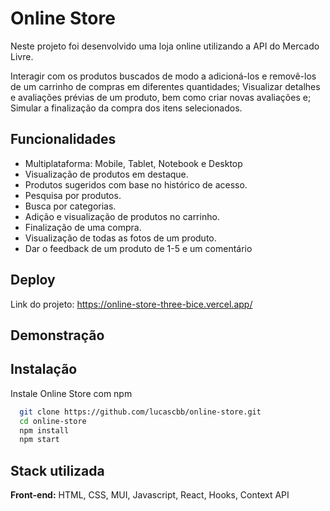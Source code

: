 # Online Store

Neste projeto foi desenvolvido uma loja online utilizando a API do Mercado Livre.

Interagir com os produtos buscados de modo a adicioná-los e removê-los de um carrinho de compras em diferentes quantidades;
Visualizar detalhes e avaliações prévias de um produto, bem como criar novas avaliações e;
Simular a finalização da compra dos itens selecionados.

## Funcionalidades

- Multiplataforma: Mobile, Tablet, Notebook e Desktop
- Visualização de produtos em destaque.
- Produtos sugeridos com base no histórico de acesso.
- Pesquisa por produtos.
- Busca por categorias.
- Adição e visualização de produtos no carrinho.
- Finalização de uma compra.
- Visualização de todas as fotos de um produto.
- Dar o feedback de um produto de 1-5 e um comentário

## Deploy

Link do projeto:
https://online-store-three-bice.vercel.app/

## Demonstração


## Instalação

Instale Online Store com npm

```bash
  git clone https://github.com/lucascbb/online-store.git
  cd online-store
  npm install
  npm start
```

## Stack utilizada

**Front-end:** HTML, CSS, MUI, Javascript, React, Hooks, Context API

